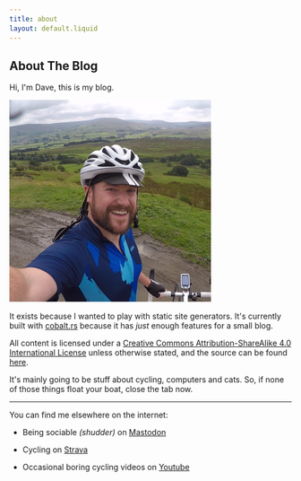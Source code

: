 ```yaml
---
title: about
layout: default.liquid
---
```


## About The Blog

Hi, I'm Dave, this is my blog.

<img class="pp_round" src="/assets/img/about.png">

It exists because I wanted to play with static site generators. It's currently built with [cobalt.rs](https://cobalt-org.github.io/) because it has *just* enough features for a small blog.

All content is licensed under a [Creative Commons Attribution-ShareAlike 4.0 International License](https://creativecommons.org/licenses/by-sa/4.0/) unless otherwise stated, and the source can be found [here](https://github.com/theoriginalbigbaddave/itsdave).

It's mainly going to be stuff about cycling, computers and cats. So, if none of those things float your boat, close the tab now.

<hr class="stubby">

You can find me elsewhere on the internet:

+ Being sociable *(shudder)* on [Mastodon](https://mastodon.social/@ninjaguardsheep)

+ Cycling on [Strava](https://www.strava.com/athletes/6001450)

+ Occasional boring cycling videos on [Youtube](https://www.youtube.com/channel/UCIBF_vjZRcAmMdVKIFFIXDg)
